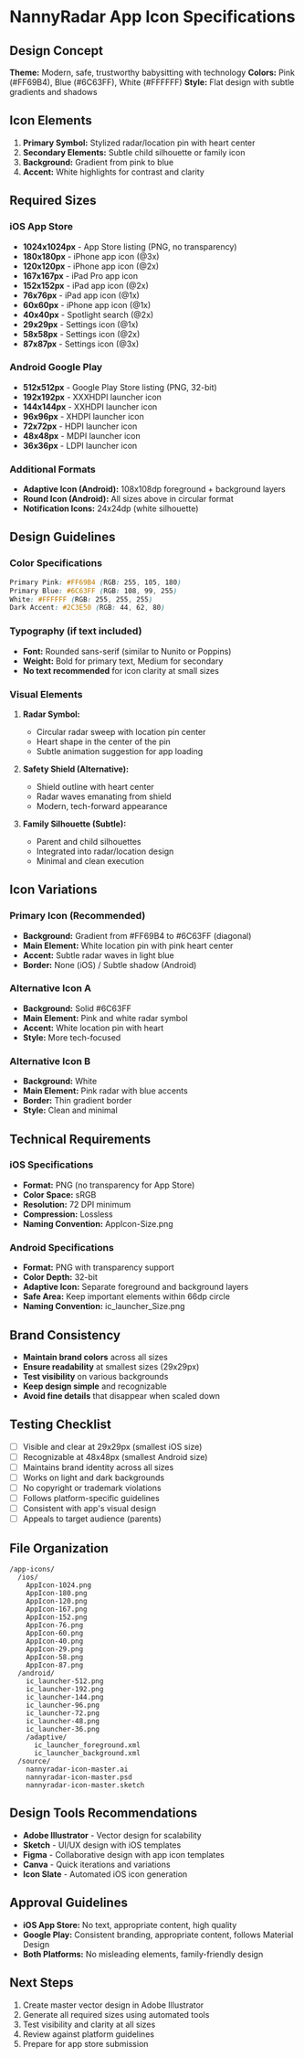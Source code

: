 # NannyRadar App Icon Specifications

## Design Concept
**Theme:** Modern, safe, trustworthy babysitting with technology
**Colors:** Pink (#FF69B4), Blue (#6C63FF), White (#FFFFFF)
**Style:** Flat design with subtle gradients and shadows

## Icon Elements
1. **Primary Symbol:** Stylized radar/location pin with heart center
2. **Secondary Elements:** Subtle child silhouette or family icon
3. **Background:** Gradient from pink to blue
4. **Accent:** White highlights for contrast and clarity

## Required Sizes

### iOS App Store
- **1024x1024px** - App Store listing (PNG, no transparency)
- **180x180px** - iPhone app icon (@3x)
- **120x120px** - iPhone app icon (@2x)
- **167x167px** - iPad Pro app icon
- **152x152px** - iPad app icon (@2x)
- **76x76px** - iPad app icon (@1x)
- **60x60px** - iPhone app icon (@1x)
- **40x40px** - Spotlight search (@2x)
- **29x29px** - Settings icon (@1x)
- **58x58px** - Settings icon (@2x)
- **87x87px** - Settings icon (@3x)

### Android Google Play
- **512x512px** - Google Play Store listing (PNG, 32-bit)
- **192x192px** - XXXHDPI launcher icon
- **144x144px** - XXHDPI launcher icon
- **96x96px** - XHDPI launcher icon
- **72x72px** - HDPI launcher icon
- **48x48px** - MDPI launcher icon
- **36x36px** - LDPI launcher icon

### Additional Formats
- **Adaptive Icon (Android):** 108x108dp foreground + background layers
- **Round Icon (Android):** All sizes above in circular format
- **Notification Icons:** 24x24dp (white silhouette)

## Design Guidelines

### Color Specifications
```css
Primary Pink: #FF69B4 (RGB: 255, 105, 180)
Primary Blue: #6C63FF (RGB: 108, 99, 255)
White: #FFFFFF (RGB: 255, 255, 255)
Dark Accent: #2C3E50 (RGB: 44, 62, 80)
```

### Typography (if text included)
- **Font:** Rounded sans-serif (similar to Nunito or Poppins)
- **Weight:** Bold for primary text, Medium for secondary
- **No text recommended** for icon clarity at small sizes

### Visual Elements
1. **Radar Symbol:**
   - Circular radar sweep with location pin center
   - Heart shape in the center of the pin
   - Subtle animation suggestion for app loading

2. **Safety Shield (Alternative):**
   - Shield outline with heart center
   - Radar waves emanating from shield
   - Modern, tech-forward appearance

3. **Family Silhouette (Subtle):**
   - Parent and child silhouettes
   - Integrated into radar/location design
   - Minimal and clean execution

## Icon Variations

### Primary Icon (Recommended)
- **Background:** Gradient from #FF69B4 to #6C63FF (diagonal)
- **Main Element:** White location pin with pink heart center
- **Accent:** Subtle radar waves in light blue
- **Border:** None (iOS) / Subtle shadow (Android)

### Alternative Icon A
- **Background:** Solid #6C63FF
- **Main Element:** Pink and white radar symbol
- **Accent:** White location pin with heart
- **Style:** More tech-focused

### Alternative Icon B
- **Background:** White
- **Main Element:** Pink radar with blue accents
- **Border:** Thin gradient border
- **Style:** Clean and minimal

## Technical Requirements

### iOS Specifications
- **Format:** PNG (no transparency for App Store)
- **Color Space:** sRGB
- **Resolution:** 72 DPI minimum
- **Compression:** Lossless
- **Naming Convention:** AppIcon-Size.png

### Android Specifications
- **Format:** PNG with transparency support
- **Color Depth:** 32-bit
- **Adaptive Icon:** Separate foreground and background layers
- **Safe Area:** Keep important elements within 66dp circle
- **Naming Convention:** ic_launcher_Size.png

## Brand Consistency
- **Maintain brand colors** across all sizes
- **Ensure readability** at smallest sizes (29x29px)
- **Test visibility** on various backgrounds
- **Keep design simple** and recognizable
- **Avoid fine details** that disappear when scaled down

## Testing Checklist
- [ ] Visible and clear at 29x29px (smallest iOS size)
- [ ] Recognizable at 48x48px (smallest Android size)
- [ ] Maintains brand identity across all sizes
- [ ] Works on light and dark backgrounds
- [ ] No copyright or trademark violations
- [ ] Follows platform-specific guidelines
- [ ] Consistent with app's visual design
- [ ] Appeals to target audience (parents)

## File Organization
```
/app-icons/
  /ios/
    AppIcon-1024.png
    AppIcon-180.png
    AppIcon-120.png
    AppIcon-167.png
    AppIcon-152.png
    AppIcon-76.png
    AppIcon-60.png
    AppIcon-40.png
    AppIcon-29.png
    AppIcon-58.png
    AppIcon-87.png
  /android/
    ic_launcher-512.png
    ic_launcher-192.png
    ic_launcher-144.png
    ic_launcher-96.png
    ic_launcher-72.png
    ic_launcher-48.png
    ic_launcher-36.png
    /adaptive/
      ic_launcher_foreground.xml
      ic_launcher_background.xml
  /source/
    nannyradar-icon-master.ai
    nannyradar-icon-master.psd
    nannyradar-icon-master.sketch
```

## Design Tools Recommendations
- **Adobe Illustrator** - Vector design for scalability
- **Sketch** - UI/UX design with iOS templates
- **Figma** - Collaborative design with app icon templates
- **Canva** - Quick iterations and variations
- **Icon Slate** - Automated iOS icon generation

## Approval Guidelines
- **iOS App Store:** No text, appropriate content, high quality
- **Google Play:** Consistent branding, appropriate content, follows Material Design
- **Both Platforms:** No misleading elements, family-friendly design

## Next Steps
1. Create master vector design in Adobe Illustrator
2. Generate all required sizes using automated tools
3. Test visibility and clarity at all sizes
4. Review against platform guidelines
5. Prepare for app store submission
